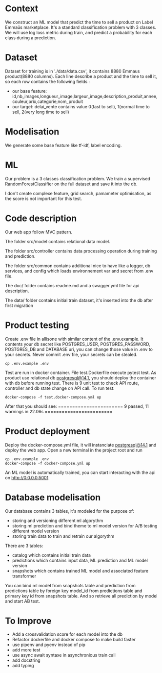 # Context
We construct an ML model that predict the time to sell a product on Label Emmaüs marketplace.
It's a standard classification problem with 3 classes.
We will use log loss metric during train, and predict a probability for each class during a prediction.

# Dataset
Dataset for training is in './data/data.csv', it contains 8880 Emmaus product(8880 columns).
Each line describe a product and the time to sell it, so each row contains the following fields : 
 - our base feature: id,nb_images,longueur_image,largeur_image,description_produit,annee,couleur,prix,categorie,nom_produit
 - our target: delai_vente contains value 0(fast to sell), 1(normal time to sell, 2(very long time to sell) 

# Modelisation
We generate some base feature like tf-idf, label encoding.

# ML
Our problem is a 3 classes classification problem.
We train a supervised RandomForestClassifier on the full dataset and save it into the db.
 
I don't create complexe feature, grid search, pamameter optimisation, as 
the score is not important for this test.

# Code description
Our web app follow MVC pattern. 

The folder src/model contains relational data model.

The folder src/controller contains data processing operation during training and prediction.

The folder src/common contains additional nice to have like a logger, db services, and config which loads
environnement var and secret from .env file.

The doc/ folder contains readme.md and a swagger.yml file for api description.

The data/ folder contains initial train dataset, it's inserted into the db after first migration

# Product testing
Create .env file in allisone with similar content of the .env.example. 
It contents your db secret like POSTGRES_USER, POSTGRES_PASSWORD, POSTGRES_DB and DATABASE uri, 
you can change those value in .env to your secrets. Never commit .env file, 
your secrets can be stealed.
```shellscript
cp .env.example .env
```


Test are run in docker container. File test.Dockerfile execute pytest test. 
As product use relational db postgresql@14.1, you should deploy the container with db
before running test. 
There is 9 unit test to check API route, controller and db state change on API call.
To run test:
```shellscript
docker-compose -f test.docker-compose.yml up
```
After that you should see:
 ======================= 9 passed, 11 warnings in 22.06s ========================

# Product deployment
Deploy the docker-compose.yml file, it will instanciate postgresql@14.1 and deploy 
the web app.
Open a new terminal in the project root and run
```shellscript
cp .env.example .env
docker-compose -f docker-compose.yml up
```

An ML model is automatically trained, you can start interacting with the api on  http://0.0.0.0:5001

# Database modelisation
Our database contains 3 tables, it's modeled for the purpose of:
 - storing and versioning different ml algorythm
 - storing ml prediction and bind theme to ml model version for A/B testing different model version
 - storing train data to train and retrain our algorythm

There are 3 tables:
 - catalog which contains initial train data
 - predictions which contains input data, ML prediction and ML model version
 - snapshots which contains trained ML model and associated feature transformer

You can bind ml model from snapshots table and prediction from predictions 
table by foreign key model_id from predictions table and primary key id from 
snapshots table. And so retrieve all prediction by model and start AB test.

# To Improve
 - Add a crossvalidation score for each model into the db
 - Refactor dockerfile and docker compose to make build faster
 - use pipenv and pyenv instead of pip
 - add more test
 - use async await syntaxe in asynchronious train call
 - add docstring
 - add typing